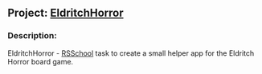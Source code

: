 ## Project: [EldritchHorror](https://wee-owl.github.io/EldritchHorror/)  

### Description:  
EldritchHorror - [RSSchool](https://rs.school/) task to create a small helper app for the Eldritch Horror board game.  
